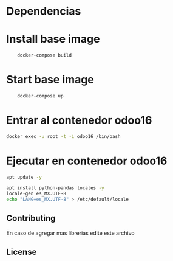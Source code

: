 # Dependencias
# Install base image
```bash
    docker-compose build
```
# Start base image
```bash
    docker-compose up
```
# Entrar al contenedor odoo16

```bash
docker exec -u root -t -i odoo16 /bin/bash
```
# Ejecutar en contenedor odoo16
```bash
apt update -y
```
```bash
apt install python-pandas locales -y
locale-gen es_MX.UTF-8
echo "LANG=es_MX.UTF-8" > /etc/default/locale
``` 

## Contributing
En caso de agregar mas librerias edite este archivo

## License
